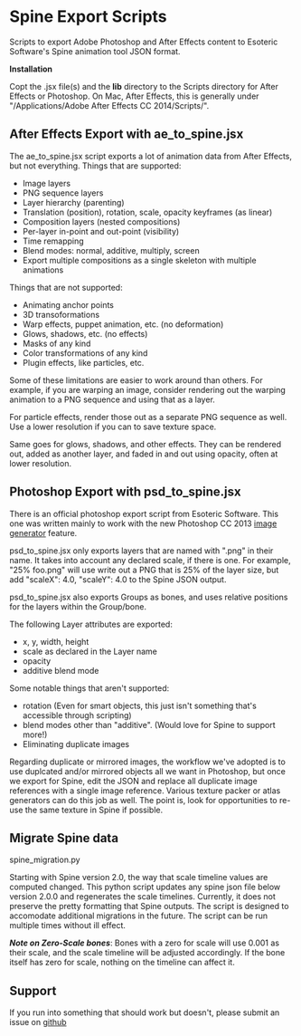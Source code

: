 Spine Export Scripts
====================

Scripts to export Adobe Photoshop and After Effects content to Esoteric Software's Spine animation tool JSON format.

**Installation**

Copt the .jsx file(s) and the **lib** directory to the Scripts directory for After Effects or Photoshop.  On Mac, After Effects, this is generally under "/Applications/Adobe After Effects CC 2014/Scripts/".



After Effects Export with ae_to_spine.jsx
-------------------------
The ae_to_spine.jsx script exports a lot of animation data from After Effects, but not everything.  Things that are supported:

* Image layers
* PNG sequence layers
* Layer hierarchy (parenting)
* Translation (position), rotation, scale, opacity keyframes (as linear)
* Composition layers (nested compositions)
* Per-layer in-point and out-point (visibility)
* Time remapping
* Blend modes: normal, additive, multiply, screen
* Export multiple compositions as a single skeleton with multiple animations

Things that are not supported:

* Animating anchor points
* 3D transoformations
* Warp effects, puppet animation, etc. (no deformation)
* Glows, shadows, etc. (no effects)
* Masks of any kind
* Color transformations of any kind
* Plugin effects, like particles, etc.

Some of these limitations are easier to work around than others.  For example, if you are warping an image, consider rendering out the warping animation to a PNG sequence and using that as a layer.

For particle effects, render those out as a separate PNG sequence as well.  Use a lower resolution if you can to save texture space.

Same goes for glows, shadows, and other effects. They can be rendered out, added as another layer, and faded in and out using opacity, often at lower resolution.

Photoshop Export with psd_to_spine.jsx
-------------------------
There is an official photoshop export script from Esoteric Software.  This one was written mainly to work with the new Photoshop CC 2013 [image generator](http://blogs.adobe.com/photoshopdotcom/2013/09/introducing-adobe-generator-for-photoshop-cc.html) feature.

psd_to_spine.jsx only exports layers that are named with ".png" in their name.  It takes into account any declared scale, if there is one.  For example, "25% foo.png" will use write out a PNG that is 25% of the layer size, but add "scaleX": 4.0, "scaleY": 4.0 to the Spine JSON output.

psd_to_spine.jsx also exports Groups as bones, and uses relative positions for the layers within the Group/bone.

The following Layer attributes are exported:

* x, y, width, height
* scale as declared in the Layer name
* opacity
* additive blend mode

Some notable things that aren't supported:

* rotation  (Even for smart objects, this just isn't something that's accessible through scripting)
* blend modes other than "additive".  (Would love for Spine to support more!)
* Eliminating duplicate images

Regarding duplicate or mirrored images, the workflow we've adopted is to use duplcated and/or mirrored objects all we want in Photoshop, but once we export for Spine, edit the JSON and replace all duplicate image references with a single image reference.  Various texture packer or atlas generators can do this job as well.  The point is, look for opportunities to re-use the same texture in Spine if possible.

Migrate Spine data
-------------------------
spine_migration.py

Starting with Spine version 2.0, the way that scale timeline values are computed changed.  This python script updates any spine json file below version 2.0.0 and regenerates the scale timelines.  Currently, it does not preserve the pretty formatting that Spine outputs.  The script is designed to accomodate additional migrations in the future.  The script can be run multiple times without ill effect.

***Note on Zero-Scale bones***: Bones with a zero for scale will use 0.001 as their scale, and the scale timeline will be adjusted accordingly.  If the bone itself has zero for scale, nothing on the timeline can affect it.

Support
-------
If you run into something that should work but doesn't, please submit an issue on [github](https://github.com/Bee-Cave-Games/spine_export)





